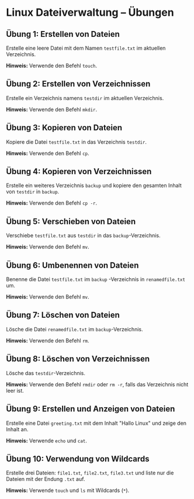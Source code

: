 # Linux Dateiverwaltung – Übungen

## Übung 1: Erstellen von Dateien
Erstelle eine leere Datei mit dem Namen `testfile.txt` im aktuellen Verzeichnis.

**Hinweis:** Verwende den Befehl `touch`.

## Übung 2: Erstellen von Verzeichnissen
Erstelle ein Verzeichnis namens `testdir` im aktuellen Verzeichnis.

**Hinweis:** Verwende den Befehl `mkdir`.

## Übung 3: Kopieren von Dateien
Kopiere die Datei `testfile.txt` in das Verzeichnis `testdir`.

**Hinweis:** Verwende den Befehl `cp`.

## Übung 4: Kopieren von Verzeichnissen
Erstelle ein weiteres Verzeichnis `backup` und kopiere den gesamten Inhalt von `testdir` in `backup`.

**Hinweis:** Verwende den Befehl `cp -r`.

## Übung 5: Verschieben von Dateien
Verschiebe `testfile.txt` aus `testdir` in das `backup`-Verzeichnis.

**Hinweis:** Verwende den Befehl `mv`.

## Übung 6: Umbenennen von Dateien
Benenne die Datei `testfile.txt` im `backup` -Verzeichnis in `renamedfile.txt` um.

**Hinweis:** Verwende den Befehl `mv`.

## Übung 7: Löschen von Dateien
Lösche die Datei `renamedfile.txt` im `backup`-Verzeichnis.

**Hinweis:** Verwende den Befehl `rm`.

## Übung 8: Löschen von Verzeichnissen
Lösche das `testdir`-Verzeichnis.

**Hinweis:** Verwende den Befehl `rmdir` oder `rm -r`, falls das Verzeichnis nicht leer ist.

## Übung 9: Erstellen und Anzeigen von Dateien
Erstelle eine Datei `greeting.txt` mit dem Inhalt "Hallo Linux" und zeige den Inhalt an.

**Hinweis:** Verwende `echo` und `cat`.

## Übung 10: Verwendung von Wildcards
Erstelle drei Dateien: `file1.txt`, `file2.txt`, `file3.txt` und liste nur die Dateien mit der Endung `.txt` auf.

**Hinweis:** Verwende `touch` und `ls` mit Wildcards (`*`).

